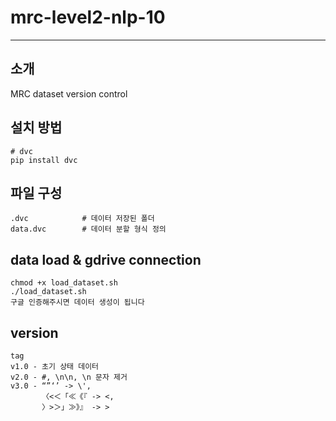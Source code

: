 # mrc-level2-nlp-10

-------------------------------

## 소개

MRC dataset version control

## 설치 방법

```
# dvc
pip install dvc
```



## 파일 구성

```
.dvc            # 데이터 저장된 폴더
data.dvc        # 데이터 분할 형식 정의
```



## data load & gdrive connection

```
chmod +x load_dataset.sh
./load_dataset.sh
구글 인증해주시면 데이터 생성이 됩니다
```



## version

```
tag 
v1.0 - 초기 상태 데이터
v2.0 - #, \n\n, \n 문자 제거
v3.0 - “”‘’ -> \', 
       〈<＜「≪《『 -> <,
       〉>＞」≫》』 -> >
```
